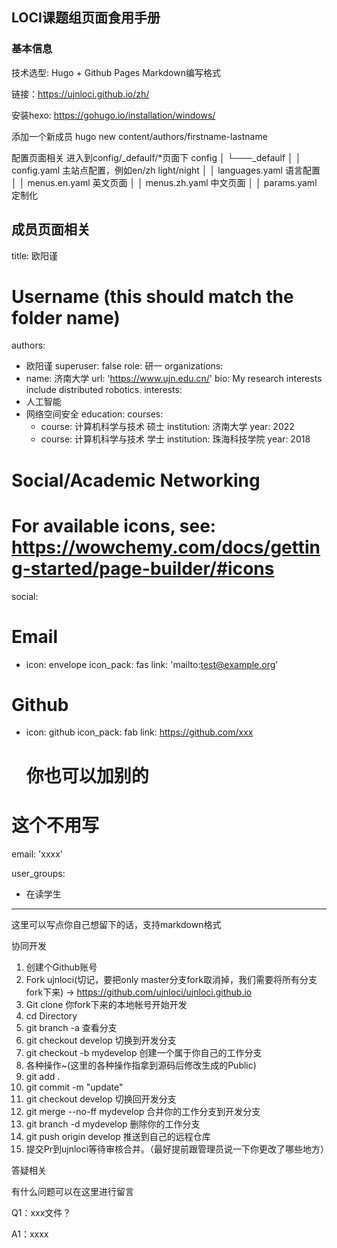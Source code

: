 ## LOCI课题组页面食用手册

### 基本信息

技术选型: Hugo + Github Pages Markdown编写格式
 
链接：https://ujnloci.github.io/zh/

安装hexo:
https://gohugo.io/installation/windows/

添加一个新成员
hugo new content/authors/firstname-lastname


配置页面相关
进入到config/_defaulf/*页面下
config
│
└───_defaulf
│   │   config.yaml 主站点配置，例如en/zh light/night
│   │   languages.yaml 语言配置
│   │   menus.en.yaml 英文页面
│   │   menus.zh.yaml 中文页面
│   │   params.yaml 定制化

成员页面相关
---
title: 欧阳谨
# Username (this should match the folder name)
authors:
  - 欧阳谨
superuser: false
role: 研一
organizations:
  - name: 济南大学
    url: 'https://www.ujn.edu.cn/'
bio: My research interests include distributed robotics.
interests:
  - 人工智能
  - 网络空间安全
education:
  courses:
    - course: 计算机科学与技术 硕士
      institution: 济南大学
      year: 2022
    - course: 计算机科学与技术 学士
      institution: 珠海科技学院
      year: 2018
# Social/Academic Networking
# For available icons, see: https://wowchemy.com/docs/getting-started/page-builder/#icons
social:
  # Email
  - icon: envelope
    icon_pack: fas
    link: 'mailto:test@example.org'
  # Github
  - icon: github
    icon_pack: fab
    link: https://github.com/xxx
	# 你也可以加别的

# 这个不用写
email: 'xxxx'

user_groups:
  - 在读学生
---

这里可以写点你自己想留下的话，支持markdown格式




协同开发

1. 创建个Github账号
2. Fork ujnloci(切记，要把only master分支fork取消掉，我们需要将所有分支fork下来) -> https://github.com/ujnloci/ujnloci.github.io
3. Git clone 你fork下来的本地帐号开始开发
4. cd Directory
5. git branch -a 查看分支
6. git checkout develop 切换到开发分支
7. git checkout -b mydevelop 创建一个属于你自己的工作分支
8. 各种操作~(这里的各种操作指拿到源码后修改生成的Public)
9. git add .
10. git commit -m "update"
11. git checkout develop 切换回开发分支
12. git merge --no-ff mydevelop 合并你的工作分支到开发分支
13. git branch -d mydevelop 删除你的工作分支
14. git push origin develop 推送到自己的远程仓库
15. 提交Pr到ujnloci等待审核合并。（最好提前跟管理员说一下你更改了哪些地方）

答疑相关

有什么问题可以在这里进行留言

Q1：xxx文件？

A1：xxxx
